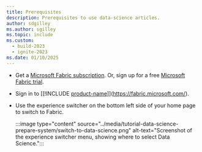 ```yaml
---
title: Prerequisites
description: Prerequisites to use data-science articles.
author: sdgilley
ms.author: sgilley
ms.topic: include
ms.custom:
  - build-2023
  - ignite-2023
ms.date: 01/10/2025
---
```


- Get a [Microsoft Fabric subscription](../../enterprise/licenses.md). Or, sign up for a free [Microsoft Fabric trial](../../get-started/fabric-trial.md).

- Sign in to [[!INCLUDE [product-name](../../includes/product-name.md)]](https://fabric.microsoft.com/).

- Use the experience switcher on the bottom left side of your home page to switch to Fabric.

   :::image type="content" source="../media/tutorial-data-science-prepare-system/switch-to-data-science.png" alt-text="Screenshot of the experience switcher menu, showing where to select Data Science.":::
